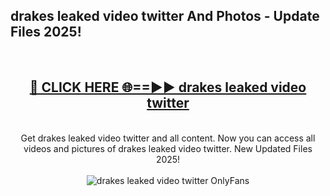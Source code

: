 <h2>drakes leaked video twitter And Photos - Update Files 2025!</h2>
<br>
<div align="center">
<h2><a href="https://betterlinks.top/A2PfLJ" rel="nofollow">🔴 CLICK HERE 🌐==►► drakes leaked video twitter</a></h2>
<br>
Get drakes leaked video twitter and all content. Now you can access all videos and pictures of drakes leaked video twitter. New Updated Files 2025!
<br>
<br>
<a href="https://betterlinks.top/A2PfLJ" rel="nofollow" data-target="animated-image.originalLink"><img src="https://i.imgur.com/dJHk4Zq.gif" alt="drakes leaked video twitter OnlyFans" style="max-width: 100%; display: inline-block;" data-target="animated-image.originalImage"></a>
</div>
<br>